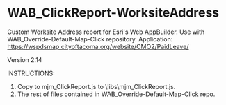 # WAB_ClickReport-WorksiteAddress
Custom Worksite Address report for Esri's Web AppBuilder. Use with WAB_Override-Default-Map-Click repository. Application: https://wspdsmap.cityoftacoma.org/website/CMO2/PaidLeave/

Version 2.14

INSTRUCTIONS:

1. Copy to mjm_ClickReport.js to \libs\mjm_ClickReport.js.
2. The rest of files contained in WAB_Override-Default-Map-Click repo.
